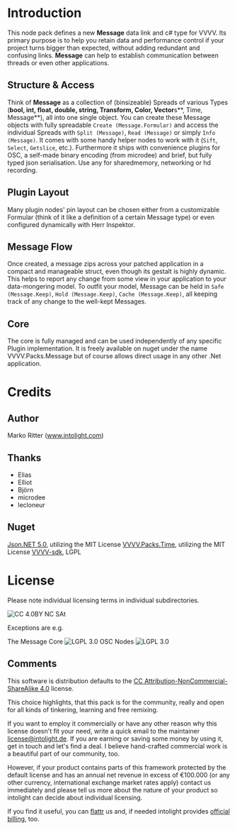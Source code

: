 Introduction
============

This node pack defines a new **Message** data link and c# type for VVVV. Its primary purpose is to help you retain data and performance control if your project turns bigger than expected, without adding redundant and confusing links. **Message** can help to establish communication between threads or even other applications. 

Structure & Access
------------------
Think of **Message** as a collection of (binsizeable) Spreads of various Types (**bool, int, float, double, string, Transform, Color, Vector**s**, Time, Message**), all into one single object. You can create these Message objects with fully spreadable `Create (Message.Formular)` and access the individual Spreads with  `Split (Message)`, `Read (Message)` or simply `Info (Message)`. 
It comes with some handy helper nodes to work with it (`Sift`, `Select`, `Getslice`, etc.). 
Furthermore it ships with convenience plugins for OSC, a self-made binary encoding (from microdee) and brief, but fully typed json serialisation. Use any for sharedmemory, networking or hd recording.

Plugin Layout
-------------
Many plugin nodes' pin layout can be chosen either from a customizable Formular (think of it like a definition of a certain Message type) or even configured dynamically with Herr Inspektor. 

Message Flow
------------
Once created, a message zips across your patched application in a compact and manageable struct, even though its gestalt is highly dynamic. This helps to report any change from some view in your application to your data-mongering model.
To outfit your model, Message can be held in `Safe (Message.Keep)`, `Hold (Message.Keep)`, `Cache (Message.Keep)`, all keeping track of any change to the well-kept Messages.

Core
----
The core is fully managed and can be used independently of any specific Plugin implementation. It is freely available on nuget under the name VVVV.Packs.Message but of course allows direct usage in any other .Net application.

Credits
=======

Author
------
Marko Ritter (www.intolight.com)

Thanks
------
* Elias
* Elliot
* Björn
* microdee
* lecloneur

Nuget
----
[Json.NET 5.0](http://james.newtonking.com/projects/json-net.aspx), utilizing the MIT License
[VVVV.Packs.Time](https://github.com/letmp/vvvv-Time), utilizing the MIT License
[VVVV-sdk](https://github.com/vvvv/vvvv-sdk), LGPL

License
=======
Please note individual licensing terms in individual subdirectories.

![CC 4.0BY NC SAt](http://i.creativecommons.org/l/by-nc-sa/4.0/88x31.png)

Exceptions are e.g. 

The Message Core ![LGPL 3.0](http://i.creativecommons.org/l/by-nc-sa/4.0/88x31.png)
OSC Nodes ![LGPL 3.0](http://i.creativecommons.org/l/by-nc-sa/4.0/88x31.png)

Comments
--------

This software is distribution defaults to the [CC Attribution-NonCommercial-ShareAlike 4.0](https://creativecommons.org/licenses/by-nc-sa/4.0/) license.

This choice highlights, that this pack is for the community, really and open for all kinds of tinkering, learning and free remixing. 

If you want to employ it commercially or have any other reason why this license doesn't fit your need, write a quick email to the maintainer <license@intolight.de>. 
If you are earning or saving some money by using it, get in touch and let's find a deal. I believe hand-crafted commercial work is a beautiful part of our community, too. 

However, if your product contains parts of this framework protected by the default license and has an annual net revenue in excess of €100.000 (or any other currency, international exchange market rates apply) contact us immediately and please tell us more about the nature of your product so intolight can decide about individual licensing. 

If you find it useful, you can [flattr](https://flattr.com/profile/intolight) us and, if needed intolight provides [official billing](http://www.intolight.de/impressum), too.